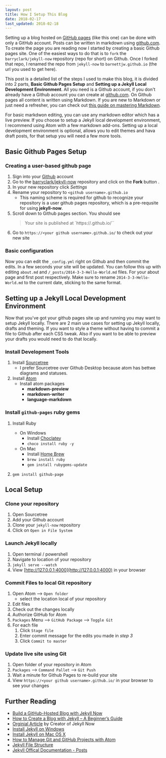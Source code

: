 ```yaml
---
layout: post
title: How I Setup This Blog
date: 2018-02-17
last_updated: 2018-02-18
---
```


Setting up a blog hosted on [GitHub pages](https://pages.github.com/) (like this one) can be done with only a GitHub account. Posts can be written in markdown using [github.com](https://github.com). To create the page you are reading now I started by creating a basic Github pages site. One of the easiest ways to do that is to `fork` the `barryclark/jekyll-now` repository (repo for short) on Github. Once I forked that repo, I renamed  the repo from `jekyll-now` to `barnettjw.github.io` (the url you used to get here).

This post is a detailed list of the steps I used to make this blog, it is divided into 2 parts, **Basic Github Pages Setup** and **Setting up a Jekyll Local Development Environment**. All you need is a Github account, if you don't already have a Github account you can create at [github.com](https://github.com/). On Github pages all content is written using Markdown. If you are new to Markdown or just need a refresher, you can check out [this guide on mastering Markdown](https://guides.github.com/features/mastering-markdown/).

For basic markdwon editing, you can use any markdown editor which has a live preview. If you choose to setup a Jekyll local development environment, I recommend using Atom with a few markdown add-ons. Setting up a local development environment is optional, allows you to edit themes and hava draft posts, for that setup you will need a few more tools.

## Basic Github Pages Setup

### Creating a user-based github page

1. Sign into your [Github](https://github.com) account
2. Go to the [barryclark/jekyll-now](https://github.com/barryclark/jekyll-now) repository and click on the **Fork** button .
3. In your new repository click *Settings*
4. Rename your repository to `<github username>.github.io`
    * This naming scheme is required for github to recognize your repository is a user github pages repository, which is a pre-requsite for using **jekyll-now**.
5. Scroll down to Github pages section. You should see
    >  Your site is published at `https://<your github username>.github.io/``
6. Go to `https://<your github username>.github.io/` to check out your new site

### Basic configuration

Now you can edit the `_config.yml` right on Github and then commit the edits. In a few seconds your site will be updated. You can follow this up with editing  `about.md` and `/_posts/2014-3-3-Hello-World.md` files. For your about page and first post respectively. Make sure to rename `2014-3-3-Hello-World.md` to the current date, sticking to the same format.

## Setting up a Jekyll Local Development Environment

Now that you've got your github pages site up and running you may want to setup Jekyll locally. There are 2 main use cases for setting up Jekyll locally, drafts and theming. If you want to style a theme without having to commit a file to Github after each CSS tweak. Also if you want to be able to preview your drafts you would need to do that locally.

### Install Development Tools

1. Install [Sourcetree](https://www.sourcetreeapp.com/)
    - I prefer Sourcetree over Github Desktop because atom has bettwe diagrams and statuses.
2. Install [Atom](https://atom.io/)
    * Install atom packages
        * **markdown-preview**
        * **markdown-writer**
        * **language-markdown**

### Install `github-pages` ruby gems

1. Install Ruby
    - On Windows
        - Install [Choclatey](https://chocolatey.org/)
        - `choco install ruby -y`
    * On Mac
        - Install [Home Brew](https://brew.sh/)
        - `brew install ruby`
        - `gem install rubygems-update`

2. `gem install github-page`

## Local Setup
### Clone your repository

1. Open Sourcetree
2. Add your Github account
3. Clone your `jekyll-now` repository
4. Click on `Open in File System`

### Launch Jekyll locally

1. Open terminal / powershell
2. Navigate to location of your repository
3. `jekyll serve --watch`
4. View [http://127.0.0.1:4000](http://127.0.0.1:4000) in your browser

### Commit Files to local Git repository
1. Open Atom --> `Open folder`
    * select the location local of your repository
2. Edit files
3. Check out the changes locally
4. Authorize GitHub for Atom
5. `Packages` Menu --> `GitHub Package` --> `Toggle Git`
7. For each file
    1. Click `Stage file`
    2. Enter commit message for the edits you made in *step 3*
    3. Click `Commit to master`

### Update live site using Git
1. Open folder of your repository in Atom
2. `Packages` --> `Command Pallet` --> `Git Push`
3. Wait a minute for Github Pages to re-build your site
4. View `https://<your github username>.github.io/` in your browser to see your changes

## Further Reading
* [Build a GitHub-Hosted Blog with Jekyll Now](https://www.hongkiat.com/blog/jekyll-now)
* [How to Create a Blog with Jekyll – A Beginner’s Guide](https://www.hongkiat.com/blog/blog-with-jekyll/)
* [Orginial Article](https://www.smashingmagazine.com/2014/08/build-blog-jekyll-github-pages/) by Creator of Jekyll Now
* [Install Jekyll on Windows](https://learn.cloudcannon.com/jekyll/install-jekyll-on-windows/)
* [Install Jekyll on Mac OS X](https://learn.cloudcannon.com/jekyll/install-jekyll-on-os-x/)
* [How to Manage Git and GitHub Projects with Atom](https://www.hongkiat.com/blog/manage-git-github-atom/)
* [Jekyll File Structure](https://learn.cloudcannon.com/jekyll/jekyll-file-structure/)
* [Jekyll Offical Documentation - Posts](https://jekyllrb.com/docs/posts/)
